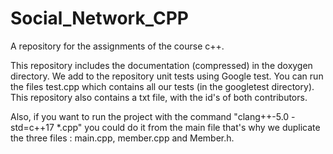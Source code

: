 # Social_Network_CPP

A repository for the assignments of the course c++.

This repository includes the documentation (compressed) in the doxygen directory.
We add to the repository unit tests using Google test. You can run the files test.cpp which contains all our tests (in the googletest directory).
This repository also contains a txt file, with the id's of both contributors.

Also, if you want to run the project with the command "‫‪clang++-5.0‬‬ ‫‪-std=c++17‬‬ ‫‪*.cpp‬‬" you could do it from the main file that's why we duplicate the three files : main.cpp, member.cpp and Member.h.


